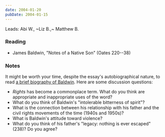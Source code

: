 ```yaml
---
date: 2004-01-20
pubDate: 2004-01-15
---
```


Leads: Abi W., ~Liz B.,~ Matthew B.

### Reading

* James Baldwin, "Notes of a Native Son" (Oates 220--38)

### Notes

It might be worth your time, despite the essay's autobiographical nature, to read [a brief biography of Baldwin](https://www.penguinrandomhouse.com/authors/1261/james-baldwin/). Here are some discussion questions:

* *Rights* has become a commonplace term. What do you think are appropriate and inappropriate uses of the word?
* What do you think of Baldwin's "intolerable bitterness of spirit"?
* What is the connection between his relationship with his father and the civil rights movements of the time (1940s and 1950s)?
* What is Baldwin's attitude toward violence?
* What do you think of his father's "legacy: nothing is ever escaped" (238)? Do you agree?
